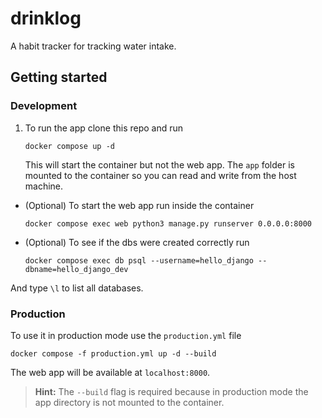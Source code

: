 # drinklog

A habit tracker for tracking water intake.

## Getting started

### Development

1. To run the app clone this repo and run

   ```
   docker compose up -d
   ```

   This will start the container but not the web app. The `app` folder is mounted to the container so you can read and write from the host machine.

- (Optional) To start the web app run inside the container

  ```
  docker compose exec web python3 manage.py runserver 0.0.0.0:8000
  ```

- (Optional) To see if the dbs were created correctly run

  ```
  docker compose exec db psql --username=hello_django --dbname=hello_django_dev
  ```

And type `\l` to list all databases.

### Production

To use it in production mode use the `production.yml` file

```
docker compose -f production.yml up -d --build
```

The web app will be available at `localhost:8000`.

> **Hint:** The `--build` flag is required because in production mode the app directory is not mounted to the container.
